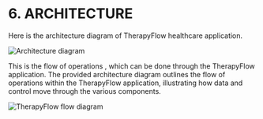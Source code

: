 # **6. ARCHITECTURE**
Here is the architecture diagram of TherapyFlow healthcare application. 



![Architecture diagram](https://github.com/TejaswiKandunuri/TherapyFlow-HEALTHCARE-WEBSITE-/assets/110902627/5184e0e4-f430-4348-95f5-afe7855a9ef1)

This is the flow of operations , which can be done through the TherapyFlow application.
The provided architecture diagram outlines the flow of operations within the TherapyFlow application, 
illustrating how data and control move through the various components. 

![TherapyFlow flow diagram](https://github.com/TejaswiKandunuri/TherapyFlow-HEALTHCARE-WEBSITE-/assets/110902627/df749559-19a6-4f84-b082-692eed63fd67)
